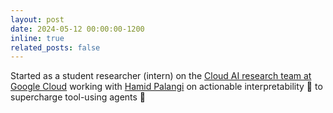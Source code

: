 ```yaml
---
layout: post
date: 2024-05-12 00:00:00-1200
inline: true
related_posts: false
---
```


Started as a student researcher (intern) on the [Cloud AI research team at Google Cloud](https://research.google/teams/cloud-ai/) working with [Hamid Palangi](https://www.hamidpalangi.com/) on actionable interpretability 🔎 to supercharge tool-using agents 🤖

